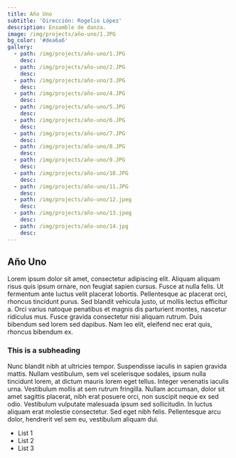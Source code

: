 ```yaml
---
title: Año Uno
subtitle: 'Dirección: Rogelio López'
description: Ensamble de danza.
image: /img/projects/año-uno/1.JPG
bg_color: '#dea6a6'
gallery:
  - path: /img/projects/año-uno/1.JPG
    desc:
  - path: /img/projects/año-uno/2.JPG
    desc:
  - path: /img/projects/año-uno/3.JPG
    desc:
  - path: /img/projects/año-uno/4.JPG
    desc:
  - path: /img/projects/año-uno/5.JPG
    desc:
  - path: /img/projects/año-uno/6.JPG
    desc:
  - path: /img/projects/año-uno/7.JPG
    desc:
  - path: /img/projects/año-uno/8.JPG
    desc:
  - path: /img/projects/año-uno/9.JPG
    desc:
  - path: /img/projects/año-uno/10.JPG
    desc:
  - path: /img/projects/año-uno/11.JPG
    desc:
  - path: /img/projects/año-uno/12.jpeg
    desc:
  - path: /img/projects/año-uno/13.jpeg
    desc:
  - path: /img/projects/año-uno/14.jpg
    desc:
---
```


## A&ntilde;o Uno

Lorem ipsum dolor sit amet, consectetur adipiscing elit. Aliquam aliquam risus quis ipsum ornare, non feugiat sapien cursus. Fusce at nulla felis. Ut fermentum ante luctus velit placerat lobortis. Pellentesque ac placerat orci, rhoncus tincidunt purus. Sed blandit vehicula justo, ut mollis lectus efficitur a. Orci varius natoque penatibus et magnis dis parturient montes, nascetur ridiculus mus. Fusce gravida consectetur nisi aliquam rutrum. Duis bibendum sed lorem sed dapibus. Nam leo elit, eleifend nec erat quis, rhoncus bibendum ex.

### This is a subheading

Nunc blandit nibh at ultricies tempor. Suspendisse iaculis in sapien gravida mattis. Nullam vestibulum, sem vel scelerisque sodales, ipsum nulla tincidunt lorem, at dictum mauris lorem eget tellus. Integer venenatis iaculis urna. Vestibulum mollis at sem rutrum fringilla. Nullam accumsan, dolor sit amet sagittis placerat, nibh erat posuere orci, non suscipit neque ex sed odio. Vestibulum vulputate malesuada ipsum sed sollicitudin. In luctus aliquam erat molestie consectetur. Sed eget nibh felis. Pellentesque arcu dolor, hendrerit vel sem eu, vestibulum aliquam dui.

* List 1
* List 2
* List 3